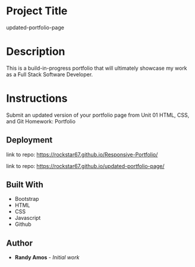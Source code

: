 # Project Title
updated-portfolio-page

# Description

This is a build-in-progress portfolio that will ultimately showcase my work as a Full Stack Software Developer.
# Instructions

Submit an updated version of your portfolio page from Unit 01 HTML, CSS, and Git Homework: Portfolio

## Deployment

link to repo: https://rockstar67.github.io/Responsive-Portfolio/

link to repo:  https://rockstar67.github.io/updated-portfolio-page/

## Built With

* Bootstrap
* HTML
* CSS
* Javascript
* Github

## Author

* **Randy Amos** - *Initial work* 

